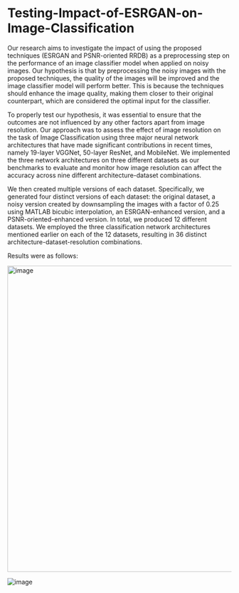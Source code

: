 # Testing-Impact-of-ESRGAN-on-Image-Classification
Our research aims to investigate the impact of using the proposed techniques (ESRGAN and PSNR-oriented RRDB) as a preprocessing step on the performance of an image classifier model when applied on noisy images. Our hypothesis is that by preprocessing the noisy images with the proposed techniques, the quality of the images will be improved and the image classifier model will perform better. This is because the techniques should enhance the image quality, making them closer to their original counterpart, which are considered the optimal input for the classifier.

To properly test our hypothesis, it was essential to ensure that the outcomes are not influenced by any other factors apart from image resolution. Our approach was to assess the effect of image resolution on the task of Image Classification using three major neural network architectures that have made significant contributions in recent times, namely 19-layer VGGNet, 50-layer ResNet, and MobileNet. We implemented the three network architectures on three different datasets as our benchmarks to evaluate and monitor how image resolution can affect the accuracy across nine different architecture-dataset combinations.

We then created multiple versions of each dataset. Specifically, we generated four distinct versions of each dataset: the original dataset, a noisy version created by downsampling the images with a factor of 0.25 using MATLAB bicubic interpolation, an ESRGAN-enhanced version, and a PSNR-oriented-enhanced version. In total, we produced 12 different datasets. We employed the three classification network architectures mentioned earlier on each of the 12 datasets, resulting in 36 distinct architecture-dataset-resolution combinations.

Results were as follows:

<img width="688" alt="image" src="https://github.com/hagarshalabyy/Testing-Impact-of-ESRGAN-on-Image-Classification/assets/83888834/beec2801-e72a-4c99-99bb-f76ff5f3dde1">


![image](https://github.com/hagarshalabyy/Testing-Impact-of-ESRGAN-on-Image-Classification/assets/83888834/0f05a8ed-760e-43b6-805b-abf46a7734fd)


